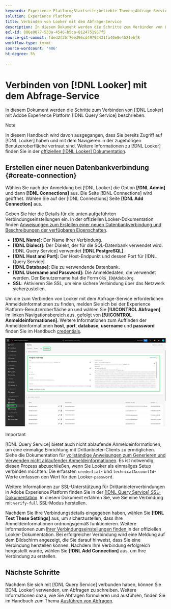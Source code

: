 ```yaml
---
keywords: Experience Platform;Startseite;beliebte Themen;Abfrage-Service;Abfrage-Service;Looker;Looker;Verbindung zum Abfrage-Service;
solution: Experience Platform
title: Verbinden von Looker mit dem Abfrage-Service
description: In diesem Dokument werden die Schritte zum Verbinden von Looker mit dem Abfrage-Service von Adobe Experience Platform erläutert.
exl-id: 806e9077-533a-4546-b5ca-8124751957f5
source-git-commit: fded2f25f76e396cd49702431fa40e8e4521ebf8
workflow-type: tm+mt
source-wordcount: '406'
ht-degree: 5%

---
```


# Verbinden von [!DNL Looker] mit dem Abfrage-Service

In diesem Dokument werden die Schritte zum Verbinden von [!DNL Looker] mit Adobe Experience Platform [!DNL Query Service] beschrieben.

>[!NOTE]
>
> In diesem Handbuch wird davon ausgegangen, dass Sie bereits Zugriff auf [!DNL Looker] haben und mit dem Navigieren in der zugehörigen Benutzeroberfläche vertraut sind. Weitere Informationen zu [!DNL Looker] finden Sie in der [offiziellen [!DNL Looker] Dokumentation](https://docs.looker.com/).

## Erstellen einer neuen Datenbankverbindung {#create-connection}

Wählen Sie nach der Anmeldung bei [!DNL Looker] die Option **[!DNL Admin]** und dann **[!DNL Connections]** aus. Die Seite [!DNL Connections] wird geöffnet. Wählen Sie auf der [!DNL Connections] Seite **[!DNL Add Connection]** aus.

Geben Sie hier die Details für die unten aufgeführten Verbindungseinstellungen ein. In der offiziellen Looker-Dokumentation finden [ Anweisungen zum Erstellen einer neuen Datenbankverbindung und Beschreibungen der verfügbaren Eigenschaften](https://cloud.google.com/looker/docs/connecting-to-your-db#creating_a_new_database_connection).

- **[!DNL Name]:** Der Name Ihrer Verbindung.
- **[!DNL Dialect]:** Der Dialekt, der für die SQL-Datenbank verwendet wird. [!DNL Query Service] verwendet **[!DNL PostgreSQL]**.
- **[!DNL Host and Port]:** Der Host-Endpunkt und dessen Port für [!DNL Query Service].
- **[!DNL Database]:** Die zu verwendende Datenbank.
- **[!DNL Username and Password]:** Die Anmeldedaten, die verwendet werden. Der Benutzername hat die Form `ORG_ID@AdobeOrg`.
- **SSL**: Aktivieren Sie SSL, um eine sichere Verbindung über das Netzwerk sicherzustellen.

Um die zum Verbinden von Looker mit dem Abfrage-Service erforderlichen Anmeldeinformationen zu finden, melden Sie sich bei der Experience Platform-Benutzeroberfläche an und wählen Sie **[!UICONTROL Abfragen]** im linken Navigationsbereich aus, gefolgt von **[!UICONTROL Anmeldeinformationen]**. Weitere Informationen zum Auffinden der Anmeldeinformationen **host**, **port**, **database**, **username** und **password** finden Sie im Handbuch [credentials](../ui/credentials.md).

![Die Seite mit den Anmeldeinformationen des Arbeitsbereichs &quot;Experience Platform-Abfragen“ mit hervorgehobenen Anmeldeinformationen und den ablaufenden Anmeldeinformationen.](../images/clients/looker/query-service-credentials-page.png)

>[!IMPORTANT]
>
>[!DNL Query Service] bietet auch nicht ablaufende Anmeldeinformationen, um eine einmalige Einrichtung mit Drittanbieter-Clients zu ermöglichen. Siehe die Dokumentation für [vollständige Anweisungen zum Generieren und Verwenden nicht ablaufender Anmeldeinformationen](../ui/credentials.md#non-expiring-credentials). Es ist notwendig, diesen Prozess abzuschließen, wenn Sie Looker als einmaliges Setup verbinden möchten. Die erfassten `credential`- und `technicalAccountId`-Werte umfassen den Wert für den Looker-`password`.

Weitere Informationen zur SSL-Unterstützung für Drittanbieterverbindungen in Adobe Experience Platform finden Sie in der [[!DNL Query Service] SSL-Dokumentation](./ssl-modes.md). In diesem Dokument erfahren Sie, wie Sie eine Verbindung mit `verify-full` SSL-Modus herstellen.

Nachdem Sie Ihre Verbindungsdetails eingegeben haben, wählen Sie **[!DNL Test These Settings]** aus, um sicherzustellen, dass Ihre Anmeldeinformationen ordnungsgemäß funktionieren. Weitere Informationen zum [ Ihrer Verbindungseinstellungen finden ](https://cloud.google.com/looker/docs/connecting-to-your-db#testing_your_connection_settings) in der offiziellen Looker-Dokumentation. Bei erfolgreicher Verbindung wird eine Meldung auf dem Bildschirm angezeigt, die Sie darauf hinweist, dass Sie eine Verbindung herstellen können. Nachdem Ihre Verbindung erfolgreich hergestellt wurde, wählen Sie **[!DNL Add Connection]** aus, um Ihre Verbindung zu erstellen.

## Nächste Schritte

Nachdem Sie sich mit [!DNL Query Service] verbunden haben, können Sie [!DNL Looker] verwenden, um Abfragen zu schreiben. Weitere Informationen dazu, wie Sie Abfragen formulieren und ausführen, finden Sie im Handbuch zum Thema [Ausführen von Abfragen](../best-practices/writing-queries.md).
